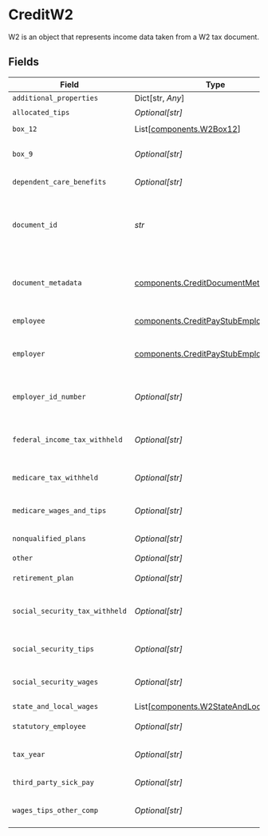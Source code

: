 # CreditW2

W2 is an object that represents income data taken from a W2 tax document.


## Fields

| Field                                                                                    | Type                                                                                     | Required                                                                                 | Description                                                                              |
| ---------------------------------------------------------------------------------------- | ---------------------------------------------------------------------------------------- | ---------------------------------------------------------------------------------------- | ---------------------------------------------------------------------------------------- |
| `additional_properties`                                                                  | Dict[str, *Any*]                                                                         | :heavy_minus_sign:                                                                       | N/A                                                                                      |
| `allocated_tips`                                                                         | *Optional[str]*                                                                          | :heavy_check_mark:                                                                       | Allocated tips.                                                                          |
| `box_12`                                                                                 | List[[components.W2Box12](../../models/components/w2box12.md)]                           | :heavy_check_mark:                                                                       | N/A                                                                                      |
| `box_9`                                                                                  | *Optional[str]*                                                                          | :heavy_check_mark:                                                                       | Contents from box 9 on the W2.                                                           |
| `dependent_care_benefits`                                                                | *Optional[str]*                                                                          | :heavy_check_mark:                                                                       | Dependent care benefits.                                                                 |
| `document_id`                                                                            | *str*                                                                                    | :heavy_check_mark:                                                                       | An identifier of the document referenced by the document metadata.                       |
| `document_metadata`                                                                      | [components.CreditDocumentMetadata](../../models/components/creditdocumentmetadata.md)   | :heavy_check_mark:                                                                       | Object representing metadata pertaining to the document.                                 |
| `employee`                                                                               | [components.CreditPayStubEmployee](../../models/components/creditpaystubemployee.md)     | :heavy_check_mark:                                                                       | Data about the employee.                                                                 |
| `employer`                                                                               | [components.CreditPayStubEmployer](../../models/components/creditpaystubemployer.md)     | :heavy_check_mark:                                                                       | Information about the employer on the pay stub.                                          |
| `employer_id_number`                                                                     | *Optional[str]*                                                                          | :heavy_check_mark:                                                                       | An employee identification number or EIN.                                                |
| `federal_income_tax_withheld`                                                            | *Optional[str]*                                                                          | :heavy_check_mark:                                                                       | Federal income tax withheld for the tax year.                                            |
| `medicare_tax_withheld`                                                                  | *Optional[str]*                                                                          | :heavy_check_mark:                                                                       | Medicare tax withheld for the tax year.                                                  |
| `medicare_wages_and_tips`                                                                | *Optional[str]*                                                                          | :heavy_check_mark:                                                                       | Wages and tips from medicare.                                                            |
| `nonqualified_plans`                                                                     | *Optional[str]*                                                                          | :heavy_check_mark:                                                                       | Nonqualified plans.                                                                      |
| `other`                                                                                  | *Optional[str]*                                                                          | :heavy_check_mark:                                                                       | Other.                                                                                   |
| `retirement_plan`                                                                        | *Optional[str]*                                                                          | :heavy_check_mark:                                                                       | Retirement plan.                                                                         |
| `social_security_tax_withheld`                                                           | *Optional[str]*                                                                          | :heavy_check_mark:                                                                       | Social security tax withheld for the tax year.                                           |
| `social_security_tips`                                                                   | *Optional[str]*                                                                          | :heavy_check_mark:                                                                       | Tips from social security.                                                               |
| `social_security_wages`                                                                  | *Optional[str]*                                                                          | :heavy_check_mark:                                                                       | Wages from social security.                                                              |
| `state_and_local_wages`                                                                  | List[[components.W2StateAndLocalWages](../../models/components/w2stateandlocalwages.md)] | :heavy_check_mark:                                                                       | N/A                                                                                      |
| `statutory_employee`                                                                     | *Optional[str]*                                                                          | :heavy_check_mark:                                                                       | Statutory employee.                                                                      |
| `tax_year`                                                                               | *Optional[str]*                                                                          | :heavy_check_mark:                                                                       | The tax year of the W2 document.                                                         |
| `third_party_sick_pay`                                                                   | *Optional[str]*                                                                          | :heavy_check_mark:                                                                       | Third party sick pay.                                                                    |
| `wages_tips_other_comp`                                                                  | *Optional[str]*                                                                          | :heavy_check_mark:                                                                       | Wages from tips and other compensation.                                                  |